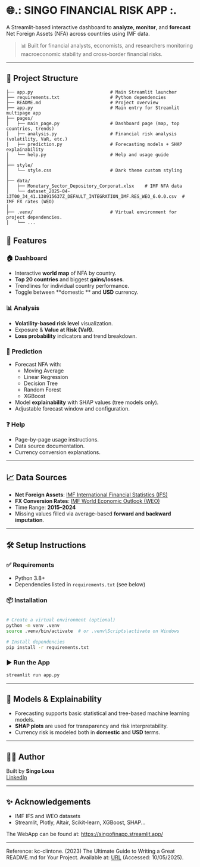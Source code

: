 
# 🌐.: SINGO FINANCIAL RISK APP :.

A Streamlit-based interactive dashboard to **analyze**, **monitor**, and **forecast** Net Foreign Assets (NFA) across countries using IMF data.

> 📊 Built for financial analysts, economists, and researchers monitoring macroeconomic stability and cross-border financial risks.

---

## 📁 Project Structure

```
├── app.py                             # Main Streamlit launcher
├── requirements.txt                   # Python dependencies
├── README.md                          # Project overview
├── app.py                             # Main entry for Streamlit multipage app
├── pages/
│   ├── main_page.py                   # Dashboard page (map, top countries, trends)
│   ├── analysis.py                    # Financial risk analysis (volatility, VaR, etc.)
│   ├── prediction.py                  # Forecasting models + SHAP explainability
│   └── help.py                        # Help and usage guide
│
├── style/
│   └── style.css                      # Dark theme custom styling
│
├── data/   
│   ├── Monetary_Sector_Depository_Corporat.xlsx    # IMF NFA data
│   └── dataset_2025-04-13T00_34_41.138915637Z_DEFAULT_INTEGRATION_IMF.RES_WEO_6.0.0.csv  # IMF FX rates (WEO)
│
├── .venv/                             # Virtual environment for project dependencies.
│   └── ...

```


## 🚀 Features

### 🏠 **Dashboard**
- Interactive **world map** of NFA by country.
- **Top 20 countries** and biggest **gains/losses**.
- Trendlines for individual country performance.
- Toggle between **domestic ** and **USD** currency.

### 📊 **Analysis**
- **Volatility-based risk level** visualization.
- Exposure & **Value at Risk (VaR)**.
- **Loss probability** indicators and trend breakdown.

### 📄 **Prediction**
- Forecast NFA with:
  - Moving Average
  - Linear Regression
  - Decision Tree
  - Random Forest
  - XGBoost
- Model **explainability** with SHAP values (tree models only).
- Adjustable forecast window and configuration.

### ❓ **Help**
- Page-by-page usage instructions.
- Data source documentation.
- Currency conversion explanations.

---

## 📈 Data Sources

- **Net Foreign Assets**: [IMF International Financial Statistics (IFS)](https://legacydata.imf.org/regular.aspx?key=63243611)
- **FX Conversion Rates**: [IMF World Economic Outlook (WEO)](https://data.imf.org/)
- Time Range: **2015–2024**
- Missing values filled via average-based **forward and backward imputation**.

---

## 🛠️ Setup Instructions

### ✅ Requirements

- Python 3.8+
- Dependencies listed in `requirements.txt` (see below)

### 📦 Installation

```bash

# Create a virtual environment (optional)
python -m venv .venv
source .venv/bin/activate  # or .venv\Scripts\activate on Windows

# Install dependencies
pip install -r requirements.txt
```

### ▶️ Run the App

```bash
streamlit run app.py
```

---

## 🧠 Models & Explainability

- Forecasting supports basic statistical and tree-based machine learning models.
- **SHAP plots** are used for transparency and risk interpretability.
- Currency risk is modeled both in **domestic** and **USD** terms.

---


## 👨‍💻 Author

Built by **Singo Loua**  
[LinkedIn](https://www.linkedin.com/in/singo-l-3a2931130)

---

## ✨ Acknowledgements

- IMF IFS and WEO datasets
- Streamlit, Plotly, Altair, Scikit-learn, XGBoost, SHAP...

The WebApp can be found at: https://singofinapp.streamlit.app/ 

---


Reference:
kc-clintone. (2023) The Ultimate Guide to Writing a Great README.md for Your Project. Available at: [URL](https://medium.com/@kc_clintone/the-ultimate-guide-to-writing-a-great-readme-md-for-your-project-3d49c2023357) (Accessed: 10/05/2025).
